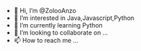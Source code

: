 - 👋 Hi, I’m @ZolooAnzo
- 👀 I’m interested in Java,Javascript,Python
- 🌱 I’m currently learning Python
- 💞️ I’m looking to collaborate on ...
- 📫 How to reach me ...

<!---
ZolooAnzo/ZolooAnzo is a ✨ special ✨ repository because its `README.md` (this file) appears on your GitHub profile.
You can click the Preview link to take a look at your changes.
--->
